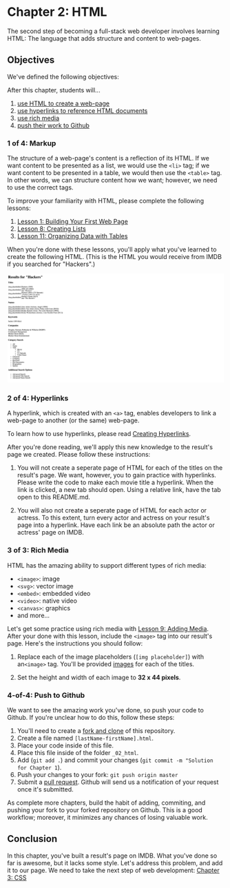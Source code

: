 # Chapter 2: HTML
The second step of becoming a full-stack web developer involves learning HTML: The language that adds structure and content to web-pages. 

## Objectives 
We've defined the following objectives: 

After this chapter, students will...

1. [use HTML to create a web-page][1]
2. [use hyperlinks to reference HTML documents][2]
3. [use rich media][2]
4. [push their work to Github][4]

### 1 of 4: Markup
The structure of a web-page's content is a reflection of its HTML. If we want content to be presented as a list, we would use the `<li>` tag; if we want content to be presented in a table, we would then use the `<table>` tag. In other words, we can structure content how we want; however, we need to use the correct tags.

To improve your familiarity with HTML, please complete the following lessons: 

1. [Lesson 1: Building Your First Web Page][11]
2. [Lesson 8: Creating Lists][12]
3. [Lesson 11: Organizing Data with Tables][13]

When you're done with these lessons, you'll apply what you've learned to create the following HTML. (This is the HTML you would receive from IMDB if you searched for "Hackers".)

![Result Page for "Hackers" on IMDB ][14]

### 2 of 4: Hyperlinks
A hyperlink, which is created with an `<a>` tag, enables developers to link a web-page to another (or the same) web-page. 

To learn how to use hyperlinks, please read [Creating Hyperlinks][21]. 

After you're done reading, we'll apply this new knowledge to the result's page we created. Please follow these instructions: 

1. You will not create a seperate page of HTML for each of the titles on the result's page. We want, however, you to gain practice with hyperlinks. Please write the code to make each movie title a hyperlink. When the link is clicked, a new tab should open. Using a relative link, have the tab open to this README.md.
    
2. You will also not create a seperate page of HTML for each actor or actress. To this extent, turn every actor and actress on your result's page into a hyperlink. Have each link be an absolute path the actor or actress' page on IMDB. 

### 3 of 3: Rich Media 
HTML has the amazing ability to support different types of rich media: 

- `<image>`: image
- `<svg>`: vector image
- `<embed>`: embedded video
- `<video>`: native video
- `<canvas>`: graphics
- and more...

Let's get some practice using rich media with [Lesson 9: Adding Media][31]. After your done with this lesson, include the `<image>` tag into our result's page. Here's the instructions you should follow: 

1. Replace each of the image placeholders (`[img placeholder]`) with an`<image>` tag. You'll be provided [images][32] for each of the titles.

2. Set the height and width of each image to **32 x 44 pixels**.

### 4-of-4: Push to Github
We want to see the amazing work you've done, so push your code to Github. If you're unclear how to do this, follow these steps:    

1. You'll need to create a [fork and clone][41] of this repository. 
2. Create a file named `[lastName-firstName].html`.
3. Place your code inside of this file. 
4. Place this file inside of the folder `_02_html`.  
5. Add (`git add .`) and commit your changes (`git commit -m "Solution for Chapter 1`). 
6. Push your changes to your fork: `git push origin master`
7. Submit a [pull request][41]. Github will send us a notification of your request once it's submitted. 

As complete more chapters, build the habit of adding, commiting, and pushing your fork to your forked repository on Github. This is a good workflow; moreover, it minimizes any chances of losing valuable work. 

## Conclusion
In this chapter, you've built a result's page on IMDB. What you've done so far is awesome, but it lacks some style. Let's address this problem, and add it to our page. We need to take the next step of web development: [Chapter 3: CSS][next-page]

[1]: #1-of-4-markup
[11]: http://learn.shayhowe.com/html-css/building-your-first-web-page/
[12]: http://learn.shayhowe.com/html-css/organizing-data-with-tables/
[13]: http://learn.shayhowe.com/html-css/organizing-data-with-tables/
[14]: images/imdb_hackers_html.png
[15]: http://learn.shayhowe.com/html-css/getting-to-know-html/#creating-hyperlinks

[2]: #2-of-4-hyperlinks
[21]: http://learn.shayhowe.com/html-css/getting-to-know-html/#creating-hyperlinks

[3]: #3-of-4-rich-media
[31]: http://learn.shayhowe.com/html-css/adding-media/
[32]: ./images

[4]: $4-of-4-push-to-github
[41]: https://help.github.com/articles/fork-a-repo/
[41]: https://help.github.com/articles/using-pull-requests/

[next-page]: ../_03_css